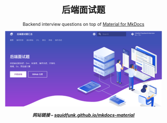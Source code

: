 [//]: # (<p align="center">)

[//]: # (  <a href="https://squidfunk.github.io/mkdocs-material/">)

[//]: # (    <img src="https://raw.githubusercontent.com/squidfunk/mkdocs-material/master/.github/assets/logo.svg" width="320" alt="Material for MkDocs">)

[//]: # (  </a>)

[//]: # (</p>)

[//]: # (<p align="center">)

[//]: # (  <font size="70">)

[//]: # (    后端面试题)

[//]: # (  </font>)

[//]: # (</p>)

<h1 align="center" style="margin-top: 0px;">后端面试题</h1>

<p align="center">
    Backend interview questions on top of
    <a href="https://squidfunk.github.io/mkdocs-material/">Material for MkDocs</a>
</p>

[//]: # (<p align="center">)

[//]: # (  <a href="https://github.com/squidfunk/mkdocs-material/actions"><img)

[//]: # (    src="https://github.com/squidfunk/mkdocs-material/workflows/build/badge.svg?branch=master")

[//]: # (    alt="Build")

[//]: # (  /></a>)

[//]: # (  <a href="https://pypistats.org/packages/mkdocs-material"><img)

[//]: # (    src="https://img.shields.io/pypi/dm/mkdocs-material.svg")

[//]: # (    alt="Downloads")

[//]: # (  /></a>)

[//]: # (  <a href="https://pypi.org/project/mkdocs-material"><img)

[//]: # (    src="https://img.shields.io/pypi/v/mkdocs-material.svg")

[//]: # (    alt="Python Package Index")

[//]: # (  /></a>)

[//]: # (  <a href="https://hub.docker.com/r/squidfunk/mkdocs-material/"><img)

[//]: # (    src="https://img.shields.io/docker/pulls/squidfunk/mkdocs-material")

[//]: # (    alt="Docker Pulls")

[//]: # (  /></a>)

[//]: # (</p>)

[//]: # (<p align="center">)

[//]: # (  Write your documentation in Markdown and create a professional static site for)

[//]: # (  your Open Source or commercial project in minutes – searchable, customizable,)

[//]: # (  more than 60 languages, for all devices.)

[//]: # (</p>)

<p align="center">
  <a href="https://squidfunk.github.io/mkdocs-material/getting-started/">
    <img src="https://github.com/chesha1/backend-interview/blob/master/docs/assets/screenshot.png" width="700" />
    
  </a>
</p>

<p align="center">
 <strong>
  <em>
    网站链接 –
    <a
      href="https://squidfunk.github.io/mkdocs-material/"
    >squidfunk.github.io/mkdocs-material</a>
  </em>
</strong>
</p>

<h2></h2>


